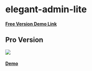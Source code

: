 # elegant-admin-lite

<h4><a href="https://wrappixel.com/demos/free-admin-templates/elegant-admin-lite/html/index.html">Free Version Demo Link</a></h4>

## Pro Version

<a href="https://www.wrappixel.com/templates/elegant-admin/"><img src="https://www.wrappixel.com/wp-content/uploads/2019/01/elegant-bootstrap-nw-1.jpg"/></a><br/>

<h4><a href="https://www.wrappixel.com/demos/admin-templates/elegant-admin/main/index.html">Demo</a></h4>
